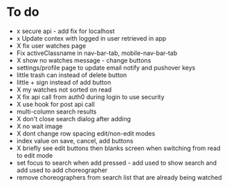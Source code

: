 # To do

- x secure api - add fix for localhost
- x Update contex with logged in user retrieved in app
- X fix user watches page
- Fix activeClassname in nav-bar-tab, mobile-nav-bar-tab
- X show no watches message - change buttons
- settings/profile page to update email notify and pushover keys
- little trash can instead of delete button
- little + sign instead of add button
- X my watches not sorted on read
- X fix api call from auth0 during login to use security
- X use hook for post api call
- multi-column search results
- X don't close search dialog after adding
- X no wait image
- X dont change row spacing edit/non-edit modes
- index value on save, cancel, add buttons
- X briefly see edit buttons then blanks screen when switching from read to edit mode
- set focus to search when add pressed - add used to show search and add used to add choreographer
- remove choreographers from search list that are already being watched
